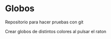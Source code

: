 # Globos
Repositorio para hacer pruebas con git

Crear globos de distintos colores al pulsar el raton
